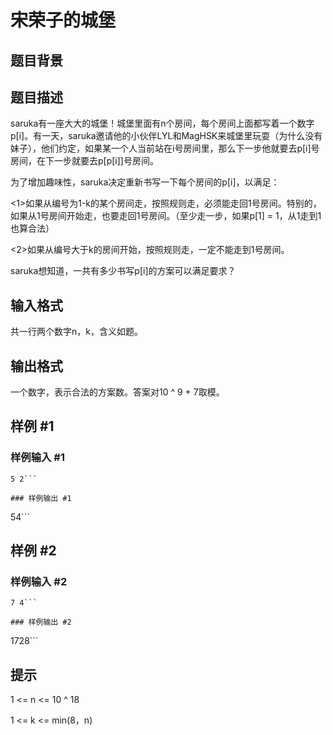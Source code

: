 # 宋荣子的城堡

## 题目背景



## 题目描述

saruka有一座大大的城堡！城堡里面有n个房间，每个房间上面都写着一个数字p[i]。有一天，saruka邀请他的小伙伴LYL和MagHSK来城堡里玩耍（为什么没有妹子），他们约定，如果某一个人当前站在i号房间里，那么下一步他就要去p[i]号房间，在下一步就要去p[p[i]]号房间。

为了增加趣味性，saruka决定重新书写一下每个房间的p[i]，以满足：

<1>如果从编号为1-k的某个房间走，按照规则走，必须能走回1号房间。特别的，如果从1号房间开始走，也要走回1号房间。（至少走一步，如果p[1] = 1，从1走到1也算合法）

<2>如果从编号大于k的房间开始，按照规则走，一定不能走到1号房间。

saruka想知道，一共有多少书写p[i]的方案可以满足要求？


## 输入格式

共一行两个数字n，k，含义如题。


## 输出格式

一个数字，表示合法的方案数。答案对10 ^ 9 + 7取模。


## 样例 #1

### 样例输入 #1
```
5 2```

### 样例输出 #1

```
54```

## 样例 #2

### 样例输入 #2
```
7 4```

### 样例输出 #2

```
1728```

## 提示

1 <= n <= 10 ^ 18

1 <= k <= min(8，n)

